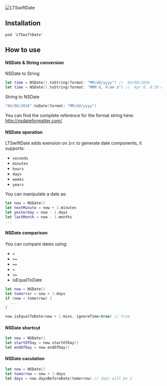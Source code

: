 ![LTSwiftDate](https://cocoapod-badges.herokuapp.com/v/LTSwiftDate/badge.png)
## Installation
```
pod 'LTSwiftDate'
```

## How to use

#### NSDate & String conversion

NSDate to String
```swift
let time = NSDate().toString(format: "MM/dd/yyyy") //  04/08/2016
let time = NSDate().toString(format: "MMM d, H:mm a") //  Apr 8, 8:29 AM
```

String to NSDate
```swift
"04/08/2016".toDate(format: "MM/dd/yyyy")
```

You can find the complete reference for the format string here: http://nsdateformatter.com/

#### NSDate operation
LTSwiftDate adds exension on `Int` to generate date components, it supports: 
* `seconds`
* `minutes`
* `hours`
* `days`
* `weeks`
* `years`


You can manipulate a date as:
```swift
let now = NSDate()
let nextMinute = now + 1.minutes
let yesterday = now - 1.days
let lastMonth = now - 1.months
...
```

#### NSDate comparison
You can compare dates using:
* `>`
* `>=`
* `==`
* `<`
* `<=`
* isEqualToDate

```swift
let now = NSDate()
let tomorror = now + 1.days
if (now < tomorrow) {
  ...
}

now.isEqualToDate(now + 1.mins, ignoreTime=true) // true
```

#### NSDate shortcut
```swift
let now = NSDate()
let startOfDay = now.startOfDay()
let endOfDay = now.endOfDay()

```

#### NSDate caculation
```swift
let now = NSDate()
let tomorrow = now + 1.days
let days = now.daysBeforeDate(tomorrow) // days will be 1
```
